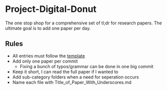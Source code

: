# Project-Digital-Donut

The one stop shop for a comprehensive set of tl;dr for research papers. The ultimate goal is to add one paper per day.

## Rules

- All entries must follow the [template](./template.md)
- Add only one paper per commit
  - Fixing a bunch of typos/grammar can be done in one big commit
- Keep it short, I can read the full paper if I wanted to
- Add sub-category folders when a need for seperation occurs
- Name each file with Title_of_Paper_With_Underscores.md
